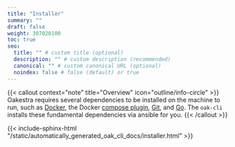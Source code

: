 ```yaml
---
title: "Installer"
summary: ""
draft: false
weight: 307020100
toc: true
seo:
  title: "" # custom title (optional)
  description: "" # custom description (recommended)
  canonical: "" # custom canonical URL (optional)
  noindex: false # false (default) or true
---
```


{{< callout context="note" title="Overview" icon="outline/info-circle" >}}
  Oakestra requires several dependencies to be installed on the machine to run, such as [Docker](https://www.docker.com/), the Docker [compose plugin](https://docs.docker.com/compose/), [Git](https://git-scm.com/), and [Go](https://go.dev/).
  The `oak-cli` installs these fundamental dependencies via ansible for you.
{{< /callout >}}

{{< include-sphinx-html "/static/automatically_generated_oak_cli_docs/installer.html" >}}
